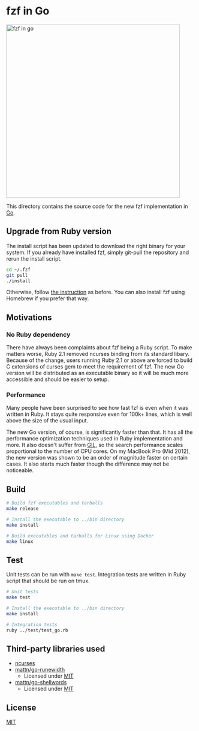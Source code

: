 fzf in Go
=========

<img src="https://cloud.githubusercontent.com/assets/700826/5725028/028ea834-9b93-11e4-9198-43088c3f295d.gif" height="463" alt="fzf in go">

This directory contains the source code for the new fzf implementation in
[Go][go].

Upgrade from Ruby version
-------------------------

The install script has been updated to download the right binary for your
system. If you already have installed fzf, simply git-pull the repository and
rerun the install script.

```sh
cd ~/.fzf
git pull
./install
```

Otherwise, follow [the instruction][install] as before. You can also install
fzf using Homebrew if you prefer that way.

Motivations
-----------

### No Ruby dependency

There have always been complaints about fzf being a Ruby script. To make
matters worse, Ruby 2.1 removed ncurses binding from its standard libary.
Because of the change, users running Ruby 2.1 or above are forced to build C
extensions of curses gem to meet the requirement of fzf. The new Go version
will be distributed as an executable binary so it will be much more accessible
and should be easier to setup.

### Performance

Many people have been surprised to see how fast fzf is even when it was
written in Ruby. It stays quite responsive even for 100k+ lines, which is
well above the size of the usual input.

The new Go version, of course, is significantly faster than that. It has all
the performance optimization techniques used in Ruby implementation and more.
It also doesn't suffer from [GIL][gil], so the search performance scales
proportional to the number of CPU cores. On my MacBook Pro (Mid 2012), the new
version was shown to be an order of magnitude faster on certain cases. It also
starts much faster though the difference may not be noticeable.

Build
-----

```sh
# Build fzf executables and tarballs
make release

# Install the executable to ../bin directory
make install

# Build executables and tarballs for Linux using Docker
make linux
```

Test
----

Unit tests can be run with `make test`. Integration tests are written in Ruby
script that should be run on tmux.

```sh
# Unit tests
make test

# Install the executable to ../bin directory
make install

# Integration tests
ruby ../test/test_go.rb
```

Third-party libraries used
--------------------------

- [ncurses][ncurses]
- [mattn/go-runewidth](https://github.com/mattn/go-runewidth)
    - Licensed under [MIT](http://mattn.mit-license.org/2013)
- [mattn/go-shellwords](https://github.com/mattn/go-shellwords)
    - Licensed under [MIT](http://mattn.mit-license.org/2014)

License
-------

[MIT](LICENSE)

[install]: https://github.com/junegunn/fzf#installation
[go]:      https://golang.org/
[gil]:     http://en.wikipedia.org/wiki/Global_Interpreter_Lock
[ncurses]: https://www.gnu.org/software/ncurses/
[req]:     http://golang.org/doc/install
[termbox]: https://github.com/nsf/termbox-go
